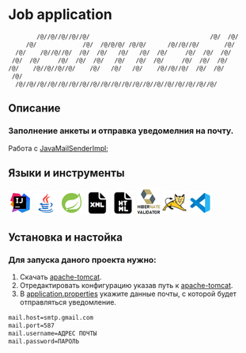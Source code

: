 # __Job application__

```
        /@//@//@//@//@/                                  /@/  /@/   
     /@/             /@/  /@/@/@/ /@/@/      /@//@//@/       /@/    
  /@/    /@//@//@/  /@/  /@/   /@/   /@/  /@/     /@/  /@/  /@/     
 /@/  /@/     /@/  /@/  /@/   /@/   /@/  /@/     /@/  /@/  /@/      
/@/    /@//@//@//@/    /@/   /@/   /@/    /@//@//@/  /@/  /@/       
 /@/                                                      
  /@//@//@//@//@//@//@//@//@//@//@//@//@//@//@//@//@//@//@/
```

[//]: # (![Java]&#40;icons/label.png&#41;)


## __Описание__
### Заполнение анкеты и отправка уведомелния на почту.
Работа с [JavaMailSenderImpl](https://docs.spring.io/spring-framework/docs/current/javadoc-api/org/springframework/mail/javamail/JavaMailSenderImpl.html);


## __Языки и инструменты__

[![IntelliJ IDEA](icons/intellij-idea-48.png)](https://www.jetbrains.com/idea/)
[![Java](icons/java-coffee-cup-48.png)](https://www.java.com/ru/)
[![Spring](icons/spring-48.png)](https://spring.io/)
[![XML](icons/xml-48.png)](https://www.xml.com/)
[![HTML](icons/html-48.png)](https://html.com/)
[![Hibenate Validator](icons/hibernate-validator.png)](https://hibernate.org/validator/)
[![Apache Tomcat](icons/apache-tomcat-48.png)](https://tomcat.apache.org/)
[![Visual studio code](icons/visual-studio-code-2019-48.png)](https://code.visualstudio.com/)
<br>

## __Установка и настойка__
### Для запуска даного проекта нужно: 
1. Скачать [apache-tomcat](https://tomcat.apache.org/download-80.cgi).
2. Отредактировать конфигурацию указав путь к [apache-tomcat](https://tomcat.apache.org/download-80.cgi).
3. В [application.properties](https://github.com/Alexey7721/job-application/blob/master/src/main/resources/application.properties) укажите данные почты, с которой будет отправляться уведомление.

```
mail.host=smtp.gmail.com
mail.port=587
mail.username=АДРЕС ПОЧТЫ
mail.password=ПАРОЛЬ
```




